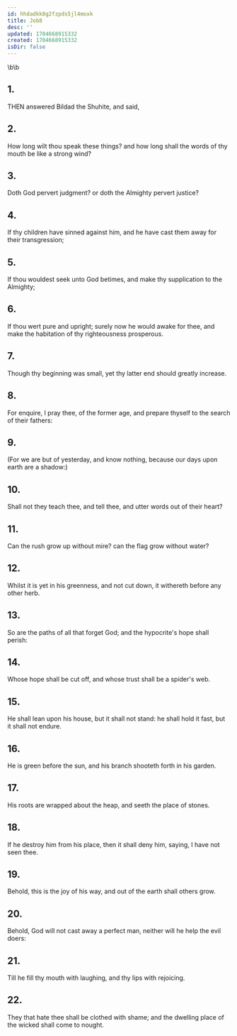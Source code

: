```yaml
---
id: hhdadkk8g2fzpds5jl4moxk
title: Job8
desc: ''
updated: 1704668915332
created: 1704668915332
isDir: false
---
```

\b\b
## 1.
THEN answered Bildad the Shuhite, and said,
## 2.
How long wilt thou speak these things?  and how long shall the words of thy mouth be like a strong wind?
## 3.
Doth God pervert judgment?  or doth the Almighty pervert justice?
## 4.
If thy children have sinned against him, and he have cast them away for their transgression;
## 5.
If thou wouldest seek unto God betimes, and make thy supplication to the Almighty;
## 6.
If thou wert pure and upright; surely now he would awake for thee, and make the habitation of thy righteousness prosperous.
## 7.
Though thy beginning was small, yet thy latter end should greatly increase.
## 8.
For enquire, I pray thee, of the former age, and prepare thyself to the search of their fathers:
## 9.
(For we are but of yesterday, and know nothing, because our days upon earth are a shadow:)
## 10.
Shall not they teach thee, and tell thee, and utter words out of their heart?
## 11.
Can the rush grow up without mire?  can the flag grow without water?
## 12.
Whilst it is yet in his greenness, and not cut down, it withereth before any other herb.
## 13.
So are the paths of all that forget God; and the hypocrite's hope shall perish:
## 14.
Whose hope shall be cut off, and whose trust shall be a spider's web.
## 15.
He shall lean upon his house, but it shall not stand: he shall hold it fast, but it shall not endure.
## 16.
He is green before the sun, and his branch shooteth forth in his garden.
## 17.
His roots are wrapped about the heap, and seeth the place of stones.
## 18.
If he destroy him from his place, then it shall deny him, saying, I have not seen thee.
## 19.
Behold, this is the joy of his way, and out of the earth shall others grow.
## 20.
Behold, God will not cast away a perfect man, neither will he help the evil doers:
## 21.
Till he fill thy mouth with laughing, and thy lips with rejoicing.
## 22.
They that hate thee shall be clothed with shame; and the dwelling place of the wicked shall come to nought.
